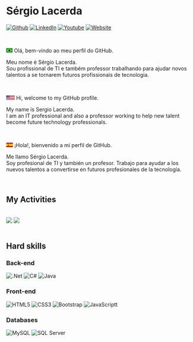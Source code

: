 # Sérgio Lacerda

[![Github](https://img.shields.io/badge/GitHub-100000?style=for-the-badge&logo=github&logoColor=white)](https://github.com/sergio-lacerda) [![LinkedIn](https://img.shields.io/badge/LinkedIn-0077B5?style=for-the-badge&logo=linkedin&logoColor=white)](http://www.linkedin.com/in/sergiolacerda) [![Youtube](https://img.shields.io/badge/YouTube-FF0000?style=for-the-badge&logo=youtube&logoColor=white)](https://www.youtube.com/channel/UCcy7WnMEtzyNZZBJvRcGpOg) [![Website](https://img.shields.io/website?label=sergiolacerda.com.br&style=for-the-badge&url=http://www.sergiolacerda.com.br)](http://www.sergiolacerda.com.br)

<br />
<p><img height="12px" src="https://github.com/hampusborgos/country-flags/blob/main/png250px/br.png"/> Olá, bem-vindo ao meu perfil do GitHub.</p>

<p>Meu nome é Sérgio Lacerda.<br /> 
Sou profissional de TI e também professor trabalhando para ajudar novos talentos a se tornarem futuros profissionais de tecnologia.</p>
<br />

<p><img height="12px" src="https://github.com/hampusborgos/country-flags/blob/main/png250px/us.png"/> Hi, welcome to my GitHub profile.</p>

<p>My name is Sergio Lacerda.<br />
I am an IT professional and also a professor working to help new talent become future technology professionals.</p>
<br />

<p><img height="12px" src="https://github.com/hampusborgos/country-flags/blob/main/png250px/es.png"/> ¡Hola!, bienvenido a mi perfil de GitHub.</p>

<p>Me llamo Sérgio Lacerda.<br /> 
Soy profesional de TI y también un profesor. Trabajo para ayudar a los nuevos talentos a convertirse en futuros profesionales de la tecnología.</p>
<br />

## My Activities
<br />
<div>  
  <img height="190px" src="https://github-readme-stats.vercel.app/api?username=sergio-lacerda&show_icons=true&theme=merko"/>
  <img height="190px" src="https://github-readme-stats.vercel.app/api/top-langs/?username=sergio-lacerda&layout=compact&bg_color=0D1117&title_color=91b302&text_color=68b587&langs_count=8"/>
</div>

<br />

## Hard skills

### Back-end

![.Net](https://img.shields.io/badge/.NET-5C2D91?style=for-the-badge&logo=.net&logoColor=white)
![C#](https://img.shields.io/badge/C%23-239120?style=for-the-badge&logo=c-sharp&logoColor=white)
![Java](https://img.shields.io/badge/Java-ED8B00?style=for-the-badge&logo=java&logoColor=white)

### Front-end

![HTML5](https://img.shields.io/badge/HTML5-E34F26?style=for-the-badge&logo=html5&logoColor=white)
![CSS3](https://img.shields.io/badge/CSS3-1572B6?style=for-the-badge&logo=css3&logoColor=white)
![Bootstrap](https://img.shields.io/badge/Bootstrap-563D7C?style=for-the-badge&logo=bootstrap&logoColor=white)
![JavaScriptt](https://img.shields.io/badge/JavaScript-F7DF1E?style=for-the-badge&logo=javascript&logoColor=black)

### Databases

![MySQL](https://img.shields.io/badge/MySQL-00000F?style=for-the-badge&logo=mysql&logoColor=white)
![SQL Server](https://img.shields.io/badge/Microsoft_SQL_Server-CC2927?style=for-the-badge&logo=microsoft-sql-server&logoColor=white)


